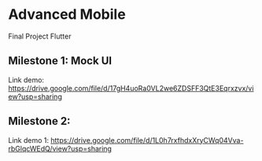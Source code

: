 # Advanced Mobile

Final Project Flutter

## Milestone 1: Mock UI

Link demo: https://drive.google.com/file/d/17gH4uoRa0VL2we6ZDSFF3QtE3Eqrxzvx/view?usp=sharing

## Milestone 2: 

Link demo 1: https://drive.google.com/file/d/1L0h7rxfhdxXryCWq04Vva-rbGlqcWEdQ/view?usp=sharing
